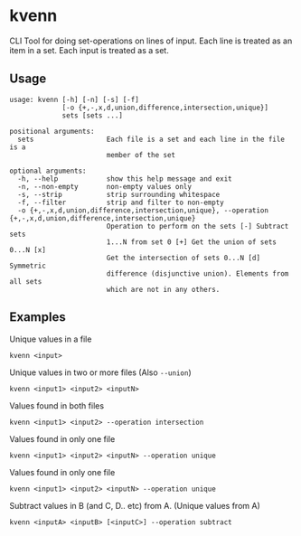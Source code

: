 kvenn
=========

CLI Tool for doing set-operations on lines of input. Each line is treated as an item in a set. Each input is treated as a set.

## Usage


    usage: kvenn [-h] [-n] [-s] [-f]
                 [-o {+,-,x,d,union,difference,intersection,unique}]
                 sets [sets ...]

    positional arguments:
      sets                  Each file is a set and each line in the file is a
                            member of the set

    optional arguments:
      -h, --help            show this help message and exit
      -n, --non-empty       non-empty values only
      -s, --strip           strip surrounding whitespace
      -f, --filter          strip and filter to non-empty
      -o {+,-,x,d,union,difference,intersection,unique}, --operation {+,-,x,d,union,difference,intersection,unique}
                            Operation to perform on the sets [-] Subtract sets
                            1...N from set 0 [+] Get the union of sets 0...N [x]
                            Get the intersection of sets 0...N [d] Symmetric
                            difference (disjunctive union). Elements from all sets
                            which are not in any others.


## Examples


Unique values in a file

    kvenn <input>

Unique values in two or more files (Also `--union`)

    kvenn <input1> <input2> <inputN>


Values found in both files

    kvenn <input1> <input2> --operation intersection


Values found in only one file

    kvenn <input1> <input2> <inputN> --operation unique


Values found in only one file

    kvenn <input1> <input2> <inputN> --operation unique


Subtract values in B (and C, D.. etc) from A. (Unique values from A)

    kvenn <inputA> <inputB> [<inputC>] --operation subtract


